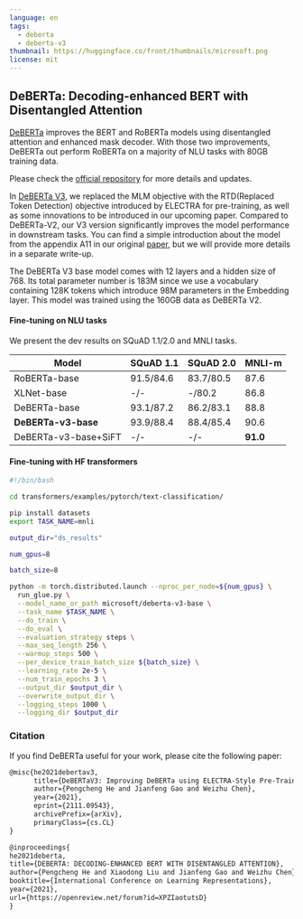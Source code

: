```yaml
---
language: en
tags: 
  - deberta
  - deberta-v3
thumbnail: https://huggingface.co/front/thumbnails/microsoft.png
license: mit
---
```


## DeBERTa: Decoding-enhanced BERT with Disentangled Attention

[DeBERTa](https://arxiv.org/abs/2006.03654) improves the BERT and RoBERTa models using disentangled attention and enhanced mask decoder. With those two improvements, DeBERTa out perform RoBERTa on a majority of NLU tasks with 80GB training data. 

Please check the [official repository](https://github.com/microsoft/DeBERTa) for more details and updates.

In [DeBERTa V3](https://arxiv.org/abs/2111.09543), we replaced the MLM objective with the RTD(Replaced Token Detection) objective introduced by ELECTRA for pre-training, as well as some innovations to be introduced in our upcoming paper. Compared to DeBERTa-V2,  our V3 version significantly improves the model performance in downstream tasks.  You can find a simple introduction about the model from the appendix A11 in our original [paper](https://arxiv.org/abs/2006.03654),  but we will provide more details in a separate write-up.

The DeBERTa V3 base model comes with 12 layers and a hidden size of 768. Its total parameter number is 183M since we use a vocabulary containing 128K tokens which introduce 98M parameters in the Embedding layer.  This model was trained using the 160GB data as DeBERTa V2.


#### Fine-tuning on NLU tasks

We present the dev results on SQuAD 1.1/2.0 and MNLI tasks.

| Model             | SQuAD 1.1 | SQuAD 2.0 | MNLI-m |
|-------------------|-----------|-----------|--------|
| RoBERTa-base      | 91.5/84.6 | 83.7/80.5 | 87.6   |
| XLNet-base        | -/-       | -/80.2    | 86.8   |
| DeBERTa-base  | 93.1/87.2 | 86.2/83.1 | 88.8   |
| **DeBERTa-v3-base**  | 93.9/88.4 | 88.4/85.4 | 90.6   |
| DeBERTa-v3-base+SiFT  | -/- | -/- | **91.0**   |

#### Fine-tuning with HF transformers

```bash
#!/bin/bash

cd transformers/examples/pytorch/text-classification/

pip install datasets
export TASK_NAME=mnli

output_dir="ds_results"

num_gpus=8

batch_size=8

python -m torch.distributed.launch --nproc_per_node=${num_gpus} \
  run_glue.py \
  --model_name_or_path microsoft/deberta-v3-base \
  --task_name $TASK_NAME \
  --do_train \
  --do_eval \
  --evaluation_strategy steps \
  --max_seq_length 256 \
  --warmup_steps 500 \
  --per_device_train_batch_size ${batch_size} \
  --learning_rate 2e-5 \
  --num_train_epochs 3 \
  --output_dir $output_dir \
  --overwrite_output_dir \
  --logging_steps 1000 \
  --logging_dir $output_dir

```

### Citation

If you find DeBERTa useful for your work, please cite the following paper:

``` latex
@misc{he2021debertav3,
      title={DeBERTaV3: Improving DeBERTa using ELECTRA-Style Pre-Training with Gradient-Disentangled Embedding Sharing}, 
      author={Pengcheng He and Jianfeng Gao and Weizhu Chen},
      year={2021},
      eprint={2111.09543},
      archivePrefix={arXiv},
      primaryClass={cs.CL}
}
```

``` latex
@inproceedings{
he2021deberta,
title={DEBERTA: DECODING-ENHANCED BERT WITH DISENTANGLED ATTENTION},
author={Pengcheng He and Xiaodong Liu and Jianfeng Gao and Weizhu Chen},
booktitle={International Conference on Learning Representations},
year={2021},
url={https://openreview.net/forum?id=XPZIaotutsD}
}
```
